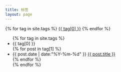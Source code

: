 ```yaml
---
title: 标签
layout: page
---
```


<div id='tag_cloud'>
  {% for tag in site.tags %}
    <a href="#{{ tag[0] }}" title="{{ tag[0] }}" rel="{{ tag[1].size }}">{{ tag[0] }}</a>
  {% endfor %}
</div>

<div class="listing">
  <ul>
    {% for tag in site.tags %}
    <div class="listing-classify">
      <li class="listing-classify-tag" id="{{ tag[0] }}">{{ tag[0] }}</li>
      <div class="listing-classify-post">
      {% for post in tag[1] %}
        <li>
          <time datetime="{{ post.date | date:"%Y-%m-%d" }}">{{ post.date | date:"%Y-%m-%d" }}</time>
          <a href="{{ post.url }}" title="{{ post.title }}">{{ post.title }}</a>
        </li>
      {% endfor %}
      </div>
    </div>
    {% endfor %}
  </ul>
</div>

<script src="/media/js/jquery.tagcloud.js" type="text/javascript" charset="utf-8"></script> 
<script language="javascript">
$.fn.tagcloud.defaults = {
    size: {start: 1, end: 1, unit: 'em'},
      color: {start: '#f8e0e6', end: '#980000'}
};

$(function () {
    $('#tag_cloud a').tagcloud();
});
</script>
